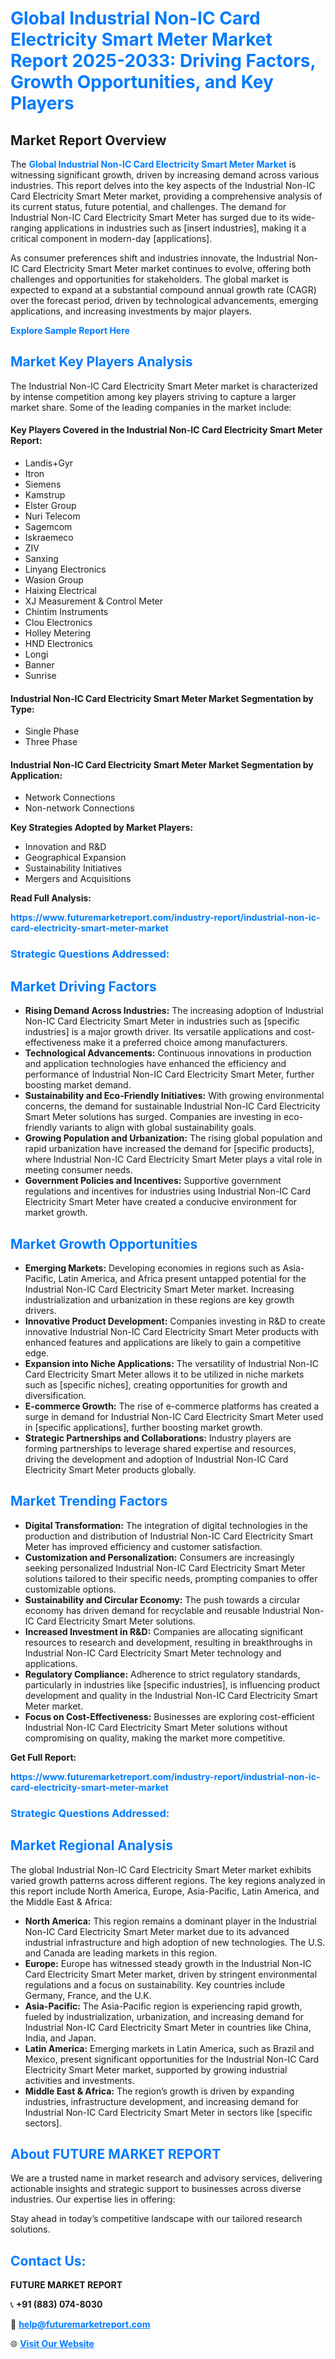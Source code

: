 <h1 style="color: #007BFF;">Global Industrial Non-IC Card Electricity Smart Meter Market Report 2025-2033: Driving Factors, Growth Opportunities, and Key Players</h1>

<section id="overview">
<h2>Market Report Overview</h2>
<p>The <a href="https://www.futuremarketreport.com/industry-report/industrial-non-ic-card-electricity-smart-meter-market" style="color: #007BFF; text-decoration: none;"><strong>Global Industrial Non-IC Card Electricity Smart Meter Market</strong></a> is witnessing significant growth, driven by increasing demand across various industries. This report delves into the key aspects of the Industrial Non-IC Card Electricity Smart Meter market, providing a comprehensive analysis of its current status, future potential, and challenges. The demand for Industrial Non-IC Card Electricity Smart Meter has surged due to its wide-ranging applications in industries such as [insert industries], making it a critical component in modern-day [applications].</p>
<p>As consumer preferences shift and industries innovate, the Industrial Non-IC Card Electricity Smart Meter market continues to evolve, offering both challenges and opportunities for stakeholders. The global market is expected to expand at a substantial compound annual growth rate (CAGR) over the forecast period, driven by technological advancements, emerging applications, and increasing investments by major players.</p>
</section>

<section id="overview">
<p><a href="https://www.futuremarketreport.com/request-sample/reportId=40499" style="color: #007BFF; text-decoration: none;"><strong>Explore Sample Report Here</strong></a></p>
</section>

<section id="key-players">
<h2 style="color: #007BFF;">Market Key Players Analysis</h2>
<p>The Industrial Non-IC Card Electricity Smart Meter market is characterized by intense competition among key players striving to capture a larger market share. Some of the leading companies in the market include:</p>
<h4>Key Players Covered in the Industrial Non-IC Card Electricity Smart Meter Report:</h4>
<ul><li>Landis+Gyr</li><li>Itron</li><li>Siemens</li><li>Kamstrup</li><li>Elster Group</li><li>Nuri Telecom</li><li>Sagemcom</li><li>Iskraemeco</li><li>ZIV</li><li>Sanxing</li><li>Linyang Electronics</li><li>Wasion Group</li><li>Haixing Electrical</li><li>XJ Measurement &amp; Control Meter</li><li>Chintim Instruments</li><li>Clou Electronics</li><li>Holley Metering</li><li>HND Electronics</li><li>Longi</li><li>Banner</li><li>Sunrise</li></ul>
<h4>Industrial Non-IC Card Electricity Smart Meter Market Segmentation by Type:</h4>
<ul><li>Single Phase</li><li>Three Phase</li></ul>

<h4>Industrial Non-IC Card Electricity Smart Meter Market Segmentation by Application:</h4>
<ul><li>Network Connections</li><li>Non-network Connections</li></ul>
<p><strong>Key Strategies Adopted by Market Players:</strong></p>
<ul>
<li>Innovation and R&D</li>
<li>Geographical Expansion</li>
<li>Sustainability Initiatives</li>
<li>Mergers and Acquisitions</li>
</ul>
</section>

<section>
<p><strong>Read Full Analysis: </strong></p><a href="https://www.futuremarketreport.com/industry-report/industrial-non-ic-card-electricity-smart-meter-market" style="color: #007BFF; text-decoration: none;"><strong>https://www.futuremarketreport.com/industry-report/industrial-non-ic-card-electricity-smart-meter-market</strong></a>
<h3 style="color: #007BFF;">Strategic Questions Addressed:</h3>
</section>

<section id="driving-factors">
<h2 style="color: #007BFF;">Market Driving Factors</h2>
<ul>
<li><strong>Rising Demand Across Industries:</strong> The increasing adoption of Industrial Non-IC Card Electricity Smart Meter in industries such as [specific industries] is a major growth driver. Its versatile applications and cost-effectiveness make it a preferred choice among manufacturers.</li>
<li><strong>Technological Advancements:</strong> Continuous innovations in production and application technologies have enhanced the efficiency and performance of Industrial Non-IC Card Electricity Smart Meter, further boosting market demand.</li>
<li><strong>Sustainability and Eco-Friendly Initiatives:</strong> With growing environmental concerns, the demand for sustainable Industrial Non-IC Card Electricity Smart Meter solutions has surged. Companies are investing in eco-friendly variants to align with global sustainability goals.</li>
<li><strong>Growing Population and Urbanization:</strong> The rising global population and rapid urbanization have increased the demand for [specific products], where Industrial Non-IC Card Electricity Smart Meter plays a vital role in meeting consumer needs.</li>
<li><strong>Government Policies and Incentives:</strong> Supportive government regulations and incentives for industries using Industrial Non-IC Card Electricity Smart Meter have created a conducive environment for market growth.</li>
</ul>
</section>

<section id="growth-opportunities">
<h2 style="color: #007BFF;">Market Growth Opportunities</h2>
<ul>
<li><strong>Emerging Markets:</strong> Developing economies in regions such as Asia-Pacific, Latin America, and Africa present untapped potential for the Industrial Non-IC Card Electricity Smart Meter market. Increasing industrialization and urbanization in these regions are key growth drivers.</li>
<li><strong>Innovative Product Development:</strong> Companies investing in R&D to create innovative Industrial Non-IC Card Electricity Smart Meter products with enhanced features and applications are likely to gain a competitive edge.</li>
<li><strong>Expansion into Niche Applications:</strong> The versatility of Industrial Non-IC Card Electricity Smart Meter allows it to be utilized in niche markets such as [specific niches], creating opportunities for growth and diversification.</li>
<li><strong>E-commerce Growth:</strong> The rise of e-commerce platforms has created a surge in demand for Industrial Non-IC Card Electricity Smart Meter used in [specific applications], further boosting market growth.</li>
<li><strong>Strategic Partnerships and Collaborations:</strong> Industry players are forming partnerships to leverage shared expertise and resources, driving the development and adoption of Industrial Non-IC Card Electricity Smart Meter products globally.</li>
</ul>
</section>

<section id="trending-factors">
<h2 style="color: #007BFF;">Market Trending Factors</h2>
<ul>
<li><strong>Digital Transformation:</strong> The integration of digital technologies in the production and distribution of Industrial Non-IC Card Electricity Smart Meter has improved efficiency and customer satisfaction.</li>
<li><strong>Customization and Personalization:</strong> Consumers are increasingly seeking personalized Industrial Non-IC Card Electricity Smart Meter solutions tailored to their specific needs, prompting companies to offer customizable options.</li>
<li><strong>Sustainability and Circular Economy:</strong> The push towards a circular economy has driven demand for recyclable and reusable Industrial Non-IC Card Electricity Smart Meter solutions.</li>
<li><strong>Increased Investment in R&D:</strong> Companies are allocating significant resources to research and development, resulting in breakthroughs in Industrial Non-IC Card Electricity Smart Meter technology and applications.</li>
<li><strong>Regulatory Compliance:</strong> Adherence to strict regulatory standards, particularly in industries like [specific industries], is influencing product development and quality in the Industrial Non-IC Card Electricity Smart Meter market.</li>
<li><strong>Focus on Cost-Effectiveness:</strong> Businesses are exploring cost-efficient Industrial Non-IC Card Electricity Smart Meter solutions without compromising on quality, making the market more competitive.</li>
</ul>
</section>

<section>
<p><strong>Get Full Report: </strong></p><a href="https://www.futuremarketreport.com/industry-report/industrial-non-ic-card-electricity-smart-meter-market" style="color: #007BFF; text-decoration: none;"><strong>https://www.futuremarketreport.com/industry-report/industrial-non-ic-card-electricity-smart-meter-market</strong></a>
<h3 style="color: #007BFF;">Strategic Questions Addressed:</h3>
</section>


<section id="regional-analysis">
<h2 style="color: #007BFF;">Market Regional Analysis</h2>
<p>The global Industrial Non-IC Card Electricity Smart Meter market exhibits varied growth patterns across different regions. The key regions analyzed in this report include North America, Europe, Asia-Pacific, Latin America, and the Middle East & Africa:</p>
<ul>
<li><strong>North America:</strong> This region remains a dominant player in the Industrial Non-IC Card Electricity Smart Meter market due to its advanced industrial infrastructure and high adoption of new technologies. The U.S. and Canada are leading markets in this region.</li>
<li><strong>Europe:</strong> Europe has witnessed steady growth in the Industrial Non-IC Card Electricity Smart Meter market, driven by stringent environmental regulations and a focus on sustainability. Key countries include Germany, France, and the U.K.</li>
<li><strong>Asia-Pacific:</strong> The Asia-Pacific region is experiencing rapid growth, fueled by industrialization, urbanization, and increasing demand for Industrial Non-IC Card Electricity Smart Meter in countries like China, India, and Japan.</li>
<li><strong>Latin America:</strong> Emerging markets in Latin America, such as Brazil and Mexico, present significant opportunities for the Industrial Non-IC Card Electricity Smart Meter market, supported by growing industrial activities and investments.</li>
<li><strong>Middle East & Africa:</strong> The region’s growth is driven by expanding industries, infrastructure development, and increasing demand for Industrial Non-IC Card Electricity Smart Meter in sectors like [specific sectors].</li>
</ul>
</section>

<footer>
<h2 style="color: #007BFF;">About FUTURE MARKET REPORT</h2>
<p>We are a trusted name in market research and advisory services, delivering actionable insights and strategic support to businesses across diverse industries. Our expertise lies in offering:</p>

<p>Stay ahead in today’s competitive landscape with our tailored research solutions.</p>

<h2 style="color: #007BFF;">Contact Us:</h2>
<p><strong>FUTURE MARKET REPORT</strong></p>
<p>📞 <strong>+91 (883) 074-8030</strong></p>
<p>📧 <strong><a href="mailto:help@futuremarketreport.com" style="color: #007BFF;">help@futuremarketreport.com</a></strong></p>
<p>🌐 <strong><a href="https://www.futuremarketreport.com/" style="color: #007BFF;">Visit Our Website</a></strong></p>
</footer>